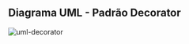 ## Diagrama UML - Padrão Decorator
![uml-decorator](https://github.com/marcusviniciux1/aaes-decorator/assets/63192965/3b6b78fd-f1d5-4d83-b071-78a8caf175b8)
